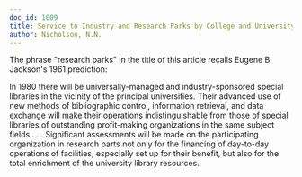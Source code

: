 ```yaml
---
doc_id: 1009
title: Service to Industry and Research Parks by College and University Libraries
author: Nicholson, N.N.
---
```


The phrase "research parks" in the title of this article recalls
Eugene B. Jackson's 1961 prediction:

In 1980 there will be universally-managed and industry-sponsored
special libraries in the vicinity of the principal universities.  Their
advanced use of new methods of bibliographic control, information
retrieval, and data exchange will make their operations indistinguishable
from those of special libraries of outstanding profit-making organizations
in the same subject fields . . . Significant assessments will be
made on the participating organization in research parts not only for
the financing of day-to-day operations of facilities, especially set up
for their benefit, but also for the total enrichment of the university
library resources.